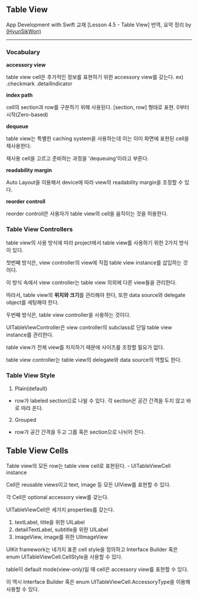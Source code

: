## Table View

App Development with Swift 교재 [Lesson 4.5 - Table View] 번역, 요약 정리 by [(HyunSikWon)](https://github.com/HyunSikWon)

---

### Vocabulary
**accessory view**

table view cell은 추가적인 정보를 표현하기 위한 accessory view를 갖는다. ex) .checkmark .detailIndicator

**index path**

cell의 section과 row를 구분하기 위해 사용된다. [section, row] 형태로 표현. 0부터 시작(Zero-based)

**dequeue**

table view는 특별한 caching system을 사용하는데  이는 이미 화면에 표현된 cell을 재사용한다.

재사용 cell을 고르고 준비하는 과정을 'dequeuing'이라고 부른다.

**readability margin**

Auto Layout을 이용해서 device에 따라 view의 readability margin을 조정할 수 있다.

**reorder controll**

reorder controll은 사용자가 table view의 cell을 움직이는 것을 허용한다.

### Table View Controllers
table view의 사용 방식에 따라 project에서 table view를 사용하기 위한 2가지 방식이 있다.

첫번째 방식은, view controller의 view에 직접 table view instance를 삽입하는 것이다.

이 방식 속에서 view controller는 table view 의외에 다른 view들을 관리한다.

따라서, table view의 **위치와 크기**를 관리해야 한다, 또한 data source와 delegate object를 세팅해야 한다.

두번째 방식은, table view controller을 사용하는 것이다.

UITableViewController은 view controller의 subclass로 단일 table view instance를 관리한다.

table view가 전체 view를 차지하기 때문에 사이즈를 조정할 필요가 없다.

table view controller는 table view의 delegate와 data source의 역할도 한다.


### Table View Style
1. Plain(default)
- row가 labeled section으로 나뉠 수 있다. 각 section은 공간 간격을 두지 않고 바로 따라 온다.
2. Grouped
- row가  공간 간격을 두고 그룹 혹은 section으로 나뉘어 진다. 


## Table View Cells

Table view의 모든 row는 table view cell로 표현된다. - UITableViewCell instance

Cell은 reusable views이고 text, image 등 모든 UIView를 표현할 수 있다.

각 Cell은 optional accessory view를 갖는다.

UITableViewCell은 세가지 properties를 갖는다.

1. textLabel, title을 위한 UILabel
2. detailTextLabel, subtitle을 위한 UILabel
3. imageView, image를 위한 UIImageView

UIKit framework는 네가지 표준 cell style을 정의하고 Interface Builder 혹은 enum UITableViewCell.CellStyle을 사용할 수 있다.

table이 default mode(view-only)일 때 cell은 accessory view를 표현할 수 있다. 

이 역시 Interface Builder 혹은 enum UITableViewCell.AccessoryType을 이용해 사용할 수 있다.








